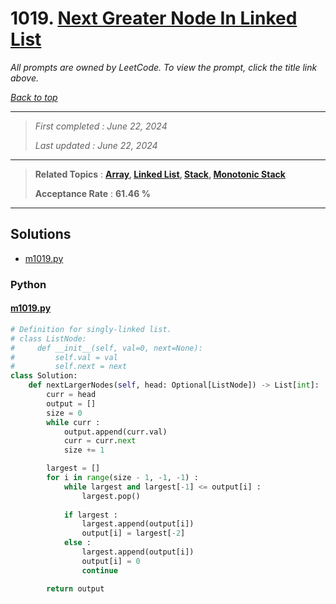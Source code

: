 # 1019. [Next Greater Node In Linked List](<https://leetcode.com/problems/next-greater-node-in-linked-list>)

*All prompts are owned by LeetCode. To view the prompt, click the title link above.*

*[Back to top](<../README.md>)*

------

> *First completed : June 22, 2024*
>
> *Last updated : June 22, 2024*

------

> **Related Topics** : **[Array](<by_topic/Array.md>), [Linked List](<by_topic/Linked List.md>), [Stack](<by_topic/Stack.md>), [Monotonic Stack](<by_topic/Monotonic Stack.md>)**
>
> **Acceptance Rate** : **61.46 %**

------

## Solutions

- [m1019.py](<../my-submissions/m1019.py>)
### Python
#### [m1019.py](<../my-submissions/m1019.py>)
```Python
# Definition for singly-linked list.
# class ListNode:
#     def __init__(self, val=0, next=None):
#         self.val = val
#         self.next = next
class Solution:
    def nextLargerNodes(self, head: Optional[ListNode]) -> List[int]:
        curr = head
        output = []
        size = 0
        while curr :
            output.append(curr.val)
            curr = curr.next
            size += 1

        largest = []
        for i in range(size - 1, -1, -1) :
            while largest and largest[-1] <= output[i] :
                largest.pop()
            
            if largest :
                largest.append(output[i])
                output[i] = largest[-2]
            else :
                largest.append(output[i])
                output[i] = 0
                continue

        return output
```

